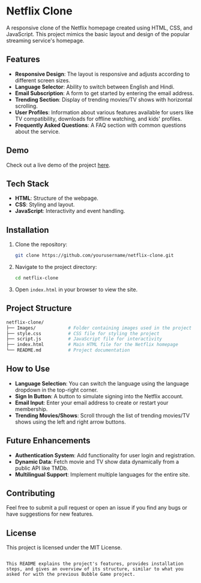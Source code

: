 # Netflix Clone

A responsive clone of the Netflix homepage created using HTML, CSS, and JavaScript. This project mimics the basic layout and design of the popular streaming service's homepage.

## Features

- **Responsive Design**: The layout is responsive and adjusts according to different screen sizes.
- **Language Selector**: Ability to switch between English and Hindi.
- **Email Subscription**: A form to get started by entering the email address.
- **Trending Section**: Display of trending movies/TV shows with horizontal scrolling.
- **User Profiles**: Information about various features available for users like TV compatibility, downloads for offline watching, and kids' profiles.
- **Frequently Asked Questions**: A FAQ section with common questions about the service.

## Demo

Check out a live demo of the project [here](#).

## Tech Stack

- **HTML**: Structure of the webpage.
- **CSS**: Styling and layout.
- **JavaScript**: Interactivity and event handling.

## Installation

1. Clone the repository:

   ```bash
   git clone https://github.com/yourusername/netflix-clone.git
   ```

2. Navigate to the project directory:

   ```bash
   cd netflix-clone
   ```

3. Open `index.html` in your browser to view the site.

## Project Structure

```bash
netflix-clone/
├── Images/            # Folder containing images used in the project
├── style.css          # CSS file for styling the project
├── script.js          # JavaScript file for interactivity
├── index.html         # Main HTML file for the Netflix homepage
└── README.md          # Project documentation
```

## How to Use

- **Language Selection**: You can switch the language using the language dropdown in the top-right corner.
- **Sign In Button**: A button to simulate signing into the Netflix account.
- **Email Input**: Enter your email address to create or restart your membership.
- **Trending Movies/Shows**: Scroll through the list of trending movies/TV shows using the left and right arrow buttons.

## Future Enhancements

- **Authentication System**: Add functionality for user login and registration.
- **Dynamic Data**: Fetch movie and TV show data dynamically from a public API like TMDb.
- **Multilingual Support**: Implement multiple languages for the entire site.

## Contributing

Feel free to submit a pull request or open an issue if you find any bugs or have suggestions for new features.

## License

This project is licensed under the MIT License.
```

This README explains the project's features, provides installation steps, and gives an overview of its structure, similar to what you asked for with the previous Bubble Game project.

